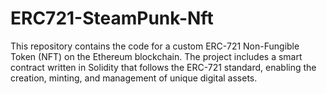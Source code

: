 # ERC721-SteamPunk-Nft
This repository contains the code for a custom ERC-721 Non-Fungible Token (NFT) on the Ethereum blockchain. The project includes a smart contract written in Solidity that follows the ERC-721 standard, enabling the creation, minting, and management of unique digital assets.
